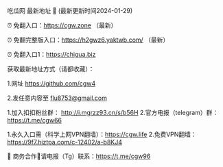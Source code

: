 吃瓜网 最新地址 👋 (最新更新时间2024-01-29)

⏰ 免翻入口：https://cgw.zone （最新）

⏰ 免翻完整版入口：https://h2gwz6.yaktwb.com/ （最新）

⏰ 免翻入口1：https://chigua.biz

获取最新地址方式（请都收藏）：

1.网址 https://github.com/cgw4

2.发任意内容至 flu8753@gmail.com

1.加入扣扣粉丝群： http://i.mgrzz93.cn/s/b56H
2.官方电报（telegram）群： https://t.me/cgw66

1.永久入口需（科学上网VPN翻墙）：https://cgw.life
2.免费VPN翻墙： https://9f7.hiztpa.com/c-12402/a-b8KJ4

🤝 商务合作🤝请电报（Tg）联系：https://t.me/cgw96
